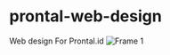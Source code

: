 # prontal-web-design
Web design For Prontal.id
![Frame 1](https://user-images.githubusercontent.com/35651583/106094522-bd91b980-6164-11eb-9ce9-48b806f49b25.png)
